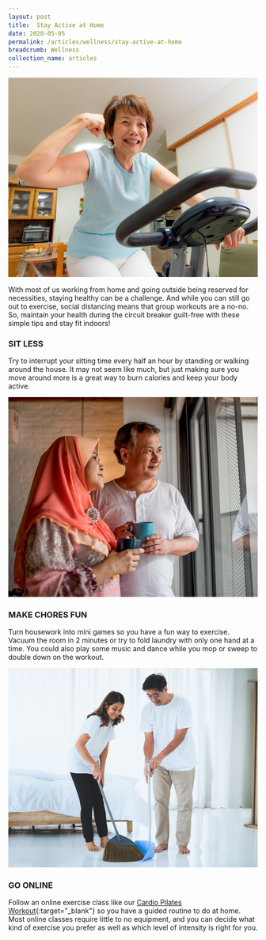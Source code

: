 ```yaml
---
layout: post
title:  Stay Active at Home
date: 2020-05-05
permalink: /articles/wellness/stay-active-at-home
breadcrumb: Wellness
collection_name: articles
---
```

![Stay Active at Home](/images/content-articles/wellness/stay-active-at-home-img1.jpg)

With most of us working from home and going outside being reserved for necessities, staying healthy can be a challenge. And while you can still go out to exercise, social distancing means that group workouts are a no-no. So, maintain your health during the circuit breaker guilt-free with these simple tips and stay fit indoors!

### SIT LESS
Try to interrupt your sitting time every half an hour by standing or walking around the house. It may not seem like much, but just making sure you move around more is a great way to burn calories and keep your body active. 

![Stay Active at Home](/images/content-articles/wellness/stay-active-at-home-img2.jpg) 

### MAKE CHORES FUN
Turn housework into mini games so you have a fun way to exercise. Vacuum the room in 2 minutes or try to fold laundry with only one hand at a time. You could also play some music and dance while you mop or sweep to double down on the workout. 

![Stay Active at Home](/images/content-articles/wellness/stay-active-at-home-img3.jpg)

### GO ONLINE
Follow an online exercise class like our [Cardio Pilates Workout](https://www.facebook.com/1605595636318543/videos/211582556830281/){:target="_blank"} so you have a guided routine to do at home. Most online classes require little to no equipment, and you can decide what kind of exercise you prefer as well as which level of intensity is right for you. 

